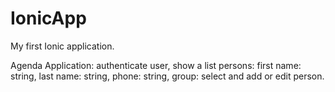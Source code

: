 # IonicApp
My first Ionic application.


Agenda Application: authenticate user, show a list persons: first name: string, last name: string, phone: string, group: select and add or edit person.
